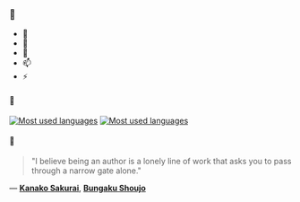### 👋

- 🔭
- 🌱
- 💬
- 📫
- ⚡

#### 🧏

[![Most used languages](https://github-readme-stats-aynah.vercel.app/api/top-langs/?username=aynh&theme=solarized-dark&langs_count=6&layout=compact&hide_title=true)](https://github.com/anuraghazra/github-readme-stats#gh-dark-mode-only)
[![Most used languages](https://github-readme-stats-aynah.vercel.app/api/top-langs/?username=aynh&theme=solarized-light&langs_count=6&layout=compact&hide_title=true)](https://github.com/anuraghazra/github-readme-stats#gh-light-mode-only)

#### 💬

> "I believe being an author is a lonely line of work that asks you to pass through a narrow gate alone."

&mdash; [**Kanako Sakurai**](https://myanimelist.net/character.php?q=Kanako%20Sakurai&cat=character), [**Bungaku Shoujo**](https://myanimelist.net/search/all?q=Bungaku%20Shoujo&cat=all)
